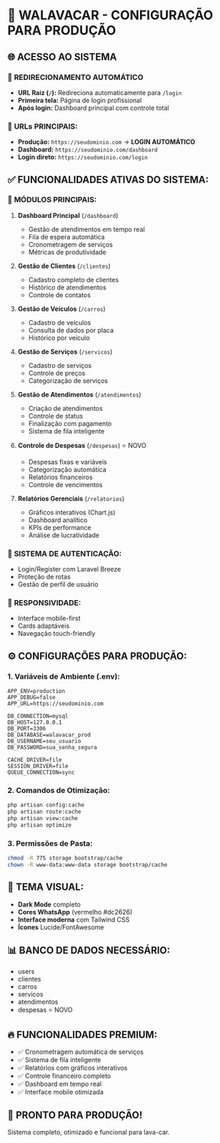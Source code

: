 # 🚀 WALAVACAR - CONFIGURAÇÃO PARA PRODUÇÃO

## 🌐 ACESSO AO SISTEMA

### 🔄 **REDIRECIONAMENTO AUTOMÁTICO**
- **URL Raiz (`/`):** Redireciona automaticamente para `/login`
- **Primeira tela:** Página de login profissional
- **Após login:** Dashboard principal com controle total

### 🎯 **URLs PRINCIPAIS:**
- **Produção:** `https://seudominio.com` → **LOGIN AUTOMÁTICO**
- **Dashboard:** `https://seudominio.com/dashboard`
- **Login direto:** `https://seudominio.com/login`

## ✅ FUNCIONALIDADES ATIVAS DO SISTEMA:

### 🎯 **MÓDULOS PRINCIPAIS:**
1. **Dashboard Principal** (`/dashboard`)
   - Gestão de atendimentos em tempo real
   - Fila de espera automática
   - Cronometragem de serviços
   - Métricas de produtividade

2. **Gestão de Clientes** (`/clientes`)
   - Cadastro completo de clientes
   - Histórico de atendimentos
   - Controle de contatos

3. **Gestão de Veículos** (`/carros`)
   - Cadastro de veículos
   - Consulta de dados por placa
   - Histórico por veículo

4. **Gestão de Serviços** (`/servicos`)
   - Cadastro de serviços
   - Controle de preços
   - Categorização de serviços

5. **Gestão de Atendimentos** (`/atendimentos`)
   - Criação de atendimentos
   - Controle de status
   - Finalização com pagamento
   - Sistema de fila inteligente

6. **Controle de Despesas** (`/despesas`) ⭐ NOVO
   - Despesas fixas e variáveis
   - Categorização automática
   - Relatórios financeiros
   - Controle de vencimentos

7. **Relatórios Gerenciais** (`/relatorios`)
   - Gráficos interativos (Chart.js)
   - Dashboard analítico
   - KPIs de performance
   - Análise de lucratividade

### 🔐 **SISTEMA DE AUTENTICAÇÃO:**
- Login/Register com Laravel Breeze
- Proteção de rotas
- Gestão de perfil de usuário

### 📱 **RESPONSIVIDADE:**
- Interface mobile-first
- Cards adaptáveis
- Navegação touch-friendly

## ⚙️ **CONFIGURAÇÕES PARA PRODUÇÃO:**

### 1. **Variáveis de Ambiente (.env):**
```env
APP_ENV=production
APP_DEBUG=false
APP_URL=https://seudominio.com

DB_CONNECTION=mysql
DB_HOST=127.0.0.1
DB_PORT=3306
DB_DATABASE=walavacar_prod
DB_USERNAME=seu_usuario
DB_PASSWORD=sua_senha_segura

CACHE_DRIVER=file
SESSION_DRIVER=file
QUEUE_CONNECTION=sync
```

### 2. **Comandos de Otimização:**
```bash
php artisan config:cache
php artisan route:cache
php artisan view:cache
php artisan optimize
```

### 3. **Permissões de Pasta:**
```bash
chmod -R 775 storage bootstrap/cache
chown -R www-data:www-data storage bootstrap/cache
```

## 🎨 **TEMA VISUAL:**
- **Dark Mode** completo
- **Cores WhatsApp** (vermelho #dc2626)
- **Interface moderna** com Tailwind CSS
- **Ícones** Lucide/FontAwesome

## 📊 **BANCO DE DADOS NECESSÁRIO:**
- users
- clientes  
- carros
- servicos
- atendimentos
- despesas ⭐ NOVO

## 🔥 **FUNCIONALIDADES PREMIUM:**
- ✅ Cronometragem automática de serviços
- ✅ Sistema de fila inteligente
- ✅ Relatórios com gráficos interativos
- ✅ Controle financeiro completo
- ✅ Dashboard em tempo real
- ✅ Interface mobile otimizada

## 🚀 **PRONTO PARA PRODUÇÃO!**
Sistema completo, otimizado e funcional para lava-car.
